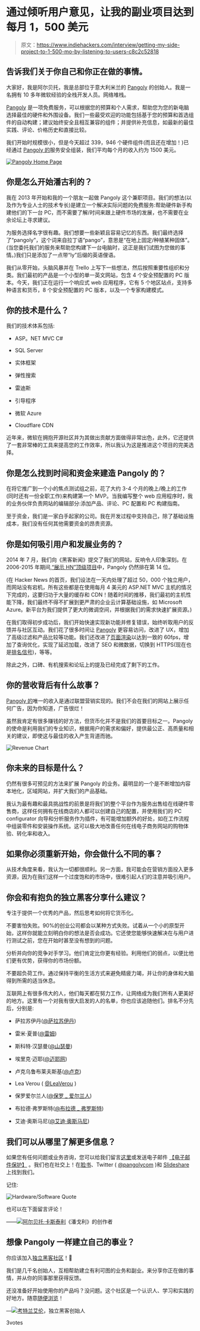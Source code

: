 # 通过倾听用户意见，让我的副业项目达到每月 1，500 美元

> 原文：<https://www.indiehackers.com/interview/getting-my-side-project-to-1-500-mo-by-listening-to-users-c8c2c52818>

## 告诉我们关于你自己和你正在做的事情。

大家好，我是阿尔贝托，我是总部位于意大利米兰的 [Pangoly](https://pangoly.com) 的创始人。我是一名拥有 10 多年微软经验的全栈开发人员。网络堆栈。

[Pangoly](https://pangoly.com) 是一项免费服务，可以根据您的预算和个人需求，帮助您为您的新电脑选择最佳的硬件和外围设备。我们一些最受欢迎的功能包括基于您的预算和首选组件的自动构建；建议始终安全且相互兼容的组件；并提供补充信息，如最新的最佳实践、评论、价格历史和直接比较。

我们开始时规模很小，但是今天超过 339，946 个硬件组件(而且还在增加！)已经通过 [Pangoly 的](https://pangoly.com)服务安全组装，我们平均每个月的收入约为 1500 美元。

[![Pangoly Home Page](img/62216ad457eaa17fa1120f194560f9cd.png)](https://pangoly.com) 

## 你是怎么开始潘古利的？

我在 2013 年开始和我的一个朋友一起做 Pangoly 这个兼职项目。我们的想法(以及作为专业人士的技术专长)是建立一个解决实际问题的免费服务:帮助硬件新手构建他们的下一台 PC，而不需要了解/时间来跟上硬件市场的发展，也不需要在业余论坛上寻求建议。

为服务选择名字很有趣。我们想要一些新颖且容易记忆的东西。我们最终选择了“pangoly”，这个词来自拉丁语“pango”，意思是“在地上固定/种植某种固体”。(当您委托我们的服务来帮助您构建下一台电脑时，这正是我们试图为您做的事情。)我们只是添加了一点带“ly”后缀的英语俚语。

我们从零开始，头脑风暴并在 Trello 上写下一些想法，然后按照重要性组织和分类。我们最初的产品是一个小型的单一英文网站，包含 4 个安全预配置的 PC 版本。今天，我们正在运行一个响应式 web 应用程序，它有 5 个地区站点，支持多种语言和货币，8 个安全预配置的 PC 版本，以及一个专家构建模式。

## 你的技术是什么？

我们的技术体系包括:

*   ASP。NET MVC C#
*   SQL Server
*   实体框架
*   弹性搜索

*   雷迪斯
*   引导程序
*   微软 Azure
*   Cloudflare CDN

近年来，微软在拥抱开源社区并为其做出贡献方面做得非常出色，此外，它还提供了一套非常棒的工具来提高您的工作效率，所以我认为这是推进这个项目的完美选择。

## 你是怎么找到时间和资金来建造 Pangoly 的？

在将它推广到一个小的焦点测试组之前，花了大约 3-4 个月的晚上/晚上的工作(同时还有一份全职工作)来构建第一个 MVP。当我编写整个 web 应用程序时，我的业务伙伴负责网站的编辑部分:添加产品、评论、PC 配置和 PC 构建指南。

至于资金，我们是一家白手起家的公司。我在开发过程中支持自己，除了基础设施成本，我们没有任何其他需要资金的昂贵资源。

## 你是如何吸引用户和发展业务的？

2014 年 7 月，我们向《黑客新闻》提交了我们的网站，反响令人印象深刻。在 2006-2015 年期间,[“展示 HN”顶级项目](https://github.com/antontarasenko/smq/blob/master/reports/hackernews-top-show-hn-100.md)中，Pangoly 仍然排在第 14 位。

(在 Hacker News 的首页，我们设法在一天内处理了超过 50，000 个独立用户，而网站没有宕机，所有这些都是在使用每月 4 美元的 ASP.NET MVC 主机的情况下完成的，这要归功于大量的缓存和 CDN！随着时间的推移，我们最初的主机性能下降，我们最终不得不扩展到更严肃的企业云计算基础设施，如 Microsoft Azure。新平台为我们提供了更大的微调空间，并根据我们的需求快速扩展资源。)

在我们取得初步成功后，我们开始快速实现新功能并修复错误，始终听取用户的反馈并与社区互动。我们花了很多时间让 [Pangoly](https://pangoly.com) 更容易访问，改进了 UX，增加了高级过滤和产品比较等功能。我们还改进了[页面渲染](https://developers.google.com/web/fundamentals/performance/rendering)以达到一致的 60fps，增加了查询优化，实现了延迟加载，改进了 SEO 和微数据，切换到 HTTPS(现在也是[排名信号](https://webmasters.googleblog.com/2014/08/https-as-ranking-signal.html))，等等。

除此之外，口碑、有机搜索和论坛上的提及已经完成了剩下的工作。

## 你的营收背后有什么故事？

[Pangoly 的](https://pangoly.com)唯一的收入是通过联盟营销实现的。我们不会在我们的网站上展示任何广告，因为你知道，广告很烂！

虽然我肯定有很多赚钱的好方法，但货币化并不是我们的首要目标之一。Pangoly 的使命是利用我们的专业知识，根据用户的需求和偏好，提供最公正、高质量和相关的建议，即使这与最佳的收入产生背道而驰。

![Revenue Chart](img/a6ecfe62922ba44e9e2d2bc00e7dc1fa.png)

## 你未来的目标是什么？

仍然有很多可预见的方法来扩展 Pangoly 的业务。最明显的一个是不断增加内容本地化，区域网站，并扩大我们的产品基础。

我认为最有趣和最具挑战性的前景是将我们的整个平台作为服务出售给在线硬件零售商，这样任何拥有在线商店的人都可以创建自己的配置，并使用我们的 PC configurator 向导和分析服务作为插件，有可能增加额外的好处，如在工作流程中组装零件和安装操作系统。这可以极大地改善任何在线电子商务网站的购物体验、转化率和收入。

## 如果你必须重新开始，你会做什么不同的事？

从技术角度来看，我认为一切都很顺利。另一方面，我可能会在营销方面投入更多资源，因为在我们这样一个过度饱和的市场中，很难引起人们的注意并吸引用户。

## 你会和有抱负的独立黑客分享什么建议？

专注于提供一个优秀的产品，然后思考如何将它货币化。

不要害怕失败。90%的创业公司都会以某种方式失败。试着从一个小的原型开始，这样你就能立刻明白你的想法是否会成功。它还使您能够快速解决在与用户进行测试之前，您在开始时甚至没有想到的问题。

分析并向你的竞争对手学习。他们肯定比你更有经验。利用他们的弱点，以便比他们更有优势，获得你的市场份额。

不要超负荷工作。通过保持平衡的生活方式来避免精疲力竭，并让你的身体和大脑得到所需的适当休息。

互联网上有很多伟大的人，他们每天都在努力工作，让网络成为我们所有人更美好的地方。这里有一个对我有很大启发的人的名单，你也应该追随他们。排名不分先后，分别是:

*   萨拉苏伊丹([@萨拉苏伊丹](https://twitter.com/SaraSoueidan))
*   雷米·夏普([@雷姆](https://twitter.com/rem))
*   斯科特·汉瑟曼([@山瑟曼](https://twitter.com/shanselman))
*   埃里克·迈耶([@迈耶网](https://twitter.com/meyerweb))
*   卢克乌鲁布莱夫斯基([@卢克](https://twitter.com/lukew))

*   Lea Verou ( [@LeaVerou](https://twitter.com/LeaVerou) )
*   保罗爱尔兰人([@保罗 _ 爱尔兰人](https://twitter.com/paul_irish))
*   布拉德·弗罗斯特([@布拉德 _ 弗罗斯特](https://twitter.com/brad_frost))
*   艾迪·奥斯马尼([@艾迪·奥斯马尼](https://twitter.com/addyosmani))

## 我们可以从哪里了解更多信息？

如果您有任何问题或业务咨询，您可以给我们留言[这里](https://pangoly.com/en/contact)或发送电子邮件 [【电子邮件保护】](/cdn-cgi/l/email-protection#82f1f7f2f2edf0f6c2f2e3ece5edeefbace1edef) 。我们也在社交上！在[脸书](https://www.facebook.com/pangolycom)、Twitter ( [@pangolycom](https://twitter.com/pangolycom) )和 [Slideshare](http://www.slideshare.net/ejjpi/build-your-shiny-new-pc-with-pangoly) 上找到我们。

记住:

![Hardware/Software Quote](img/1a969bc498f318a00277628db3dc254e.png)

也可以在下面留言评论！

——[<picture id="ember8121970" class="user-avatar ember-view user-link__avatar">![](img/82bd3bb4769a3aa1cd13889ee7c0fa91.png)</picture>阿尔贝托·卡斯泰利](/ejjpi?id=W57fRGYyHkbX1GR104KN0jbtm8o1)《潘戈利》的创作者

## 想像 Pangoly 一样建立自己的事业？

你应该加入[独立黑客社区](/)！🤗

我们是几千名创始人，互相帮助建立有利可图的业务和副业。来分享你正在做的事情，并从你的同事那里获得反馈。

还没准备好开始使用你的产品吗？没问题。这个社区是一个认识人、学习和实践的好地方。随意[随便浏览](/)！

—[<picture id="ember8121975" class="user-avatar ember-view user-link__avatar">![](img/82bd3bb4769a3aa1cd13889ee7c0fa91.png)</picture>考特兰艾伦](/csallen?id=ibTLPyjwVebnZjMGKvz6ztarnuV2)，独立黑客创始人

3votes